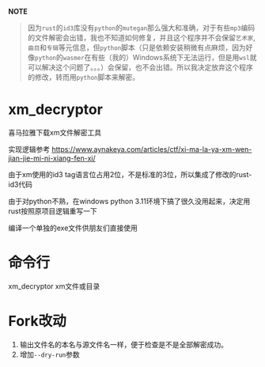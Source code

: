 **NOTE**
> 因为`rust`的`id3`库没有`python`的`mutegan`那么强大和准确，对于有些`mp3`编码的文件解密会出错，我也不知道如何修复，并且这个程序并不会保留`艺术家`,`曲目`和`专辑`等元信息，但`python`脚本（只是依赖安装稍微有点麻烦，因为好像`python`的`wasmer`在有些（我的）Windows系统下无法运行，但是用`wsl`就可以解决这个问题了。。。）会保留，也不会出错。所以我决定放弃这个程序的修改，转而用`python`脚本来解密。

# xm_decryptor
喜马拉雅下载xm文件解密工具

实现逻辑参考 https://www.aynakeya.com/articles/ctf/xi-ma-la-ya-xm-wen-jian-jie-mi-ni-xiang-fen-xi/

由于xm使用的id3 tag语言位占用2位，不是标准的3位，所以集成了修改的rust-id3代码

由于对python不熟，在windows python 3.11环境下搞了很久没用起来，决定用rust按照原项目逻辑重写一下

编译一个单独的exe文件供朋友们直接使用

# 命令行
xm_decryptor xm文件或目录

# Fork改动
1. 输出文件名的本名与源文件名一样，便于检查是不是全部解密成功。
2. 增加`--dry-run`参数
